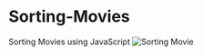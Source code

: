 # Sorting-Movies
Sorting Movies using JavaScript
![Sorting Movie](https://github.com/VivekKumar-8287/Sorting-Movies/assets/104918205/8fbfcc83-26af-4645-a42b-7397b2dad84d)
